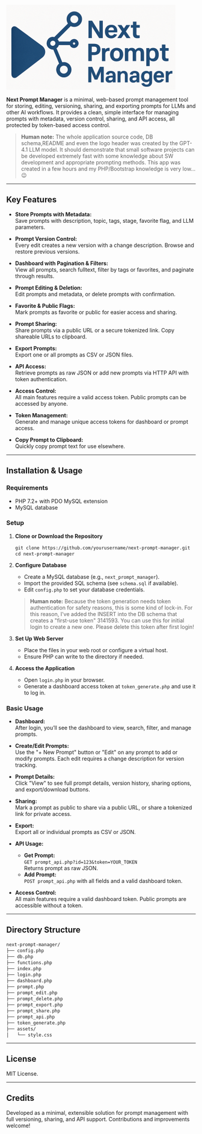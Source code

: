 ![Logo](media/Next_Prompt_Manager_Logo_small.png?raw=true "Title")

**Next Prompt Manager** is a minimal, web-based prompt management tool for storing, editing, versioning, sharing, and exporting prompts for LLMs and other AI workflows. It provides a clean, simple interface for managing prompts with metadata, version control, sharing, and API access, all protected by token-based access control.

> **Human note:**
> The whole application source code, DB schema,README and even the logo header was created by the GPT-4.1 LLM model. It should demonstrate that small software projects can be developed extremely fast with some knowledge about SW development and appropriate prompting methods. This app was created in a few hours and my PHP/Bootstrap knowledge is very low... 😉

---

## Key Features

- **Store Prompts with Metadata:**  
  Save prompts with description, topic, tags, stage, favorite flag, and LLM parameters.

- **Prompt Version Control:**  
  Every edit creates a new version with a change description. Browse and restore previous versions.

- **Dashboard with Pagination & Filters:**  
  View all prompts, search fulltext, filter by tags or favorites, and paginate through results.

- **Prompt Editing & Deletion:**  
  Edit prompts and metadata, or delete prompts with confirmation.

- **Favorite & Public Flags:**  
  Mark prompts as favorite or public for easier access and sharing.

- **Prompt Sharing:**  
  Share prompts via a public URL or a secure tokenized link. Copy shareable URLs to clipboard.

- **Export Prompts:**  
  Export one or all prompts as CSV or JSON files.

- **API Access:**  
  Retrieve prompts as raw JSON or add new prompts via HTTP API with token authentication.

- **Access Control:**  
  All main features require a valid access token. Public prompts can be accessed by anyone.

- **Token Management:**  
  Generate and manage unique access tokens for dashboard or prompt access.

- **Copy Prompt to Clipboard:**  
  Quickly copy prompt text for use elsewhere.

---

## Installation & Usage

### Requirements

- PHP 7.2+ with PDO MySQL extension
- MySQL database

### Setup

1. **Clone or Download the Repository**

   ```
   git clone https://github.com/yourusername/next-prompt-manager.git
   cd next-prompt-manager
   ```

2. **Configure Database**

   - Create a MySQL database (e.g., `next_prompt_manager`).
   - Import the provided SQL schema (see `schema.sql` if available).
   - Edit `config.php` to set your database credentials.
   > **Human note:** Because the token generation needs token authentication for safety reasons, this is some kind of lock-in. For this reason, I've added the INSERT into the DB schema that creates a "first-use token" 3141593. You can use this for initial login to create a new one. Please delete this token after first login!

3. **Set Up Web Server**

   - Place the files in your web root or configure a virtual host.
   - Ensure PHP can write to the directory if needed.

4. **Access the Application**

   - Open `login.php` in your browser.
   - Generate a dashboard access token at `token_generate.php` and use it to log in.

### Basic Usage

- **Dashboard:**  
  After login, you’ll see the dashboard to view, search, filter, and manage prompts.

- **Create/Edit Prompts:**  
  Use the "+ New Prompt" button or "Edit" on any prompt to add or modify prompts. Each edit requires a change description for version tracking.

- **Prompt Details:**  
  Click "View" to see full prompt details, version history, sharing options, and export/download buttons.

- **Sharing:**  
  Mark a prompt as public to share via a public URL, or share a tokenized link for private access.

- **Export:**  
  Export all or individual prompts as CSV or JSON.

- **API Usage:**  
  - **Get Prompt:**  
    `GET prompt_api.php?id=123&token=YOUR_TOKEN`  
    Returns prompt as raw JSON.
  - **Add Prompt:**  
    `POST prompt_api.php` with all fields and a valid dashboard token.

- **Access Control:**  
  All main features require a valid dashboard token. Public prompts are accessible without a token.

---

## Directory Structure

```
next-prompt-manager/
├── config.php
├── db.php
├── functions.php
├── index.php
├── login.php
├── dashboard.php
├── prompt.php
├── prompt_edit.php
├── prompt_delete.php
├── prompt_export.php
├── prompt_share.php
├── prompt_api.php
├── token_generate.php
├── assets/
│   └── style.css
```

---

## License

MIT License.

---

## Credits

Developed as a minimal, extensible solution for prompt management with full versioning, sharing, and API support. Contributions and improvements welcome!